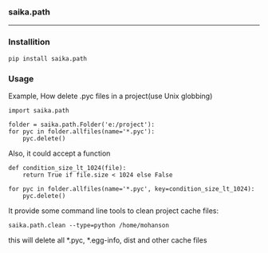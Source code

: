 ### saika.path
------

### Installition

    pip install saika.path

### Usage

Example, How delete .pyc files in a project(use Unix globbing)

    import saika.path
    
    folder = saika.path.Folder('e:/project'):
    for pyc in folder.allfiles(name='*.pyc'):
        pyc.delete()
    
Also, it could accept a function

    def condition_size_lt_1024(file):
        return True if file.size < 1024 else False
        
    for pyc in folder.allfiles(name='*.pyc', key=condition_size_lt_1024):
        pyc.delete()
        
It provide some command line tools to clean project cache files:

    saika.path.clean --type=python /home/mohanson
    
this will delete all *.pyc, *.egg-info, dist and other cache files